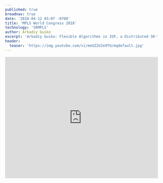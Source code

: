 ```yaml
---
published: true
breadnav: true
date: '2018-04-12 03:07 -0700'
title: 'MPLS World Congress 2018'
technology: 'SRMPLS'
author: Arkadiy Guiko
excerpt: 'Arkadiy Guiko: Flexible Algorithms in IGP, a Distributed SR-TE Solution'
header:
  teaser: 'https://img.youtube.com/vi/meGZ2U2e9TU/mqdefault.jpg'
---    
```

       
<iframe width="100%" height="400px" src="https://www.youtube.com/embed/meGZ2U2e9TU" frameborder="0" allowfullscreen></iframe>
